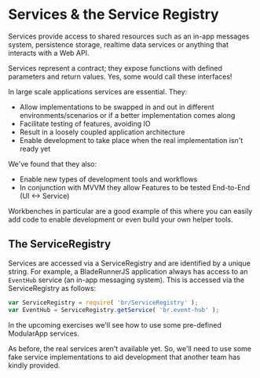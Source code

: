 # Services & the Service Registry

Services provide access to shared resources such as an in-app messages system,
persistence storage, realtime data services or anything that interacts with
a Web API.

Services represent a contract; they expose functions with defined parameters and
return values. Yes, some would call these interfaces!

In large scale applications services are essential. They:

* Allow implementations to be swapped in and out in different environments/scenarios or if a better implementation comes along
* Facilitate testing of features, avoiding IO
* Result in a loosely coupled application architecture
* Enable development to take place when the real implementation isn't ready yet

We've found that they also:

* Enable new types of development tools and workflows
* In conjunction with MVVM they allow Features to be tested End-to-End (UI <-> Service)

Workbenches in particular are a good example of this where you can easily add code to enable
development or even build your own helper tools.

## The ServiceRegistry

Services are accessed via a ServiceRegistry and are identified by a unique string.
For example, a BladeRunnerJS application always has access to an `EventHub` service
(an in-app messaging system). This is accessed via the ServiceRegistry as follows:

```js
var ServiceRegistry = require( 'br/ServiceRegistry' );
var EventHub = ServiceRegistry.getService( 'br.event-hub' );
```

In the upcoming exercises we'll see how to use some pre-defined ModularApp services.

As before, the real services aren't available yet. So, we'll need to use some
fake service implementations to aid development that another team has kindly provided.
